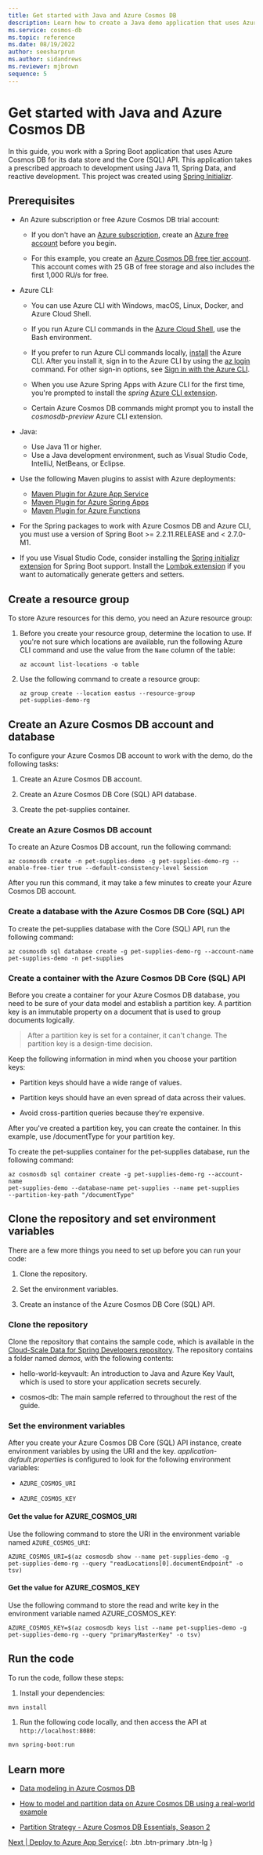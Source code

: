 ```yaml
---
title: Get started with Java and Azure Cosmos DB
description: Learn how to create a Java demo application that uses Azure Cosmos DB for its data store.
ms.service: cosmos-db
ms.topic: reference
ms.date: 08/19/2022
author: seesharprun
ms.author: sidandrews
ms.reviewer: mjbrown
sequence: 5
---
```


# Get started with Java and Azure Cosmos DB

In this guide, you work with a Spring Boot application that uses Azure Cosmos DB for its data store and the Core (SQL) API. This application takes a prescribed approach to development using Java 11, Spring Data, and reactive development. This project was created using [Spring Initializr](https://start.spring.io/).

## Prerequisites

- An Azure subscription or free Azure Cosmos DB trial account:
  - If you don't have an [Azure subscription](https://docs.microsoft.com/azure/guides/developer/azure-developer-guide#understanding-accounts-subscriptions-and-billing), create an [Azure free account](https://azure.microsoft.com/free/?ref=microsoft.com&utm_source=microsoft.com&utm_medium=docs&utm_campaign=visualstudio) before you begin.

  - For this example, you create an [Azure Cosmos DB free tier account](https://docs.microsoft.com/azure/cosmos-db/optimize-dev-test#azure-cosmos-db-free-tier). This account comes with 25 GB of free storage and also includes the first 1,000 RU/s for free.

- Azure CLI:
  - You can use Azure CLI with Windows, macOS, Linux, Docker, and Azure Cloud Shell.
  
  - If you run Azure CLI commands in the [Azure Cloud Shell](https://docs.microsoft.com/azure/cloud-shell/quickstart), use the Bash environment.

  - If you prefer to run Azure CLI commands locally, [install](/cli/azure/install-azure-cli) the Azure CLI. After you install it, sign in to the Azure CLI by using the [az login](/cli/azure/reference-index#az-login) command. For other sign-in options, see [Sign in with the Azure CLI](https://docs.microsoft.com/cli/azure/authenticate-azure-cli).

  - When you use Azure Spring Apps with Azure CLI for the first time, you're prompted to install the *spring* [Azure CLI extension](https://docs.microsoft.com/cli/azure/azure-cli-extensions-overview).

  - Certain Azure Cosmos DB commands might prompt you to install the *cosmosdb-preview* Azure CLI extension.

- Java:
  - Use Java 11 or higher.
  - Use a Java development environment, such as Visual Studio Code, IntelliJ, NetBeans, or Eclipse.

- Use the following Maven plugins to assist with Azure deployments:
  - [Maven Plugin for Azure App Service](https://github.com/microsoft/azure-maven-plugins/tree/develop/azure-webapp-maven-plugin)
  - [Maven Plugin for Azure Spring Apps](https://github.com/microsoft/azure-maven-plugins/tree/develop/azure-spring-apps-maven-plugin)
  - [Maven Plugin for Azure Functions](https://github.com/microsoft/azure-maven-plugins/tree/develop/azure-functions-maven-plugin)

- For the Spring packages to work with Azure Cosmos DB and Azure CLI, you must use a version of Spring Boot \>= 2.2.11.RELEASE and \< 2.7.0-M1.

- If you use Visual Studio Code, consider installing the [Spring initializr extension](https://marketplace.visualstudio.com/items?itemName=vscjava.vscode-spring-initializr) for Spring Boot support. Install the [Lombok extension](https://marketplace.visualstudio.com/items?itemName=GabrielBB.vscode-lombok) if you want to automatically generate getters and setters.

## Create a resource group

To store Azure resources for this demo, you need an Azure resource group:

1. Before you create your resource group, determine the location to use. If you're not sure which locations are available, run the following Azure CLI command and use the value from the `Name` column of the table:

   ```azurecli
   az account list-locations -o table
   ```

1. Use the following command to create a resource group:

   ```azurecli
   az group create --location eastus --resource-group
   pet-supplies-demo-rg
   ```

## Create an Azure Cosmos DB account and database

To configure your Azure Cosmos DB account to work with the demo, do the following tasks:

1. Create an Azure Cosmos DB account.

1. Create an Azure Cosmos DB Core (SQL) API database.

1. Create the pet-supplies container.

### Create an Azure Cosmos DB account

To create an Azure Cosmos DB account, run the following command:

```azurelcli
az cosmosdb create -n pet-supplies-demo -g pet-supplies-demo-rg --enable-free-tier true --default-consistency-level Session
```

After you run this command, it may take a few minutes to create your Azure Cosmos DB account.

### Create a database with the Azure Cosmos DB Core (SQL) API

To create the pet-supplies database with the Core (SQL) API, run the following command:

```azurecli
az cosmosdb sql database create -g pet-supplies-demo-rg --account-name
pet-supplies-demo -n pet-supplies
```

### Create a container with the Azure Cosmos DB Core (SQL) API

Before you create a container for your Azure Cosmos DB database, you need to be sure of your data model and establish a partition key. A partition key is an immutable property on a document that is used to group documents logically.

> After a partition key is set for a container, it can't change. The partition key is a design-time decision.

Keep the following information in mind when you choose your partition keys:

- Partition keys should have a wide range of values.

- Partition keys should have an even spread of data across their values.

- Avoid cross-partition queries because they're expensive.

After you've created a partition key, you can create the container. In this example, use \/documentType for your partition key.

To create the pet-supplies container for the pet-supplies database, run the following command:

```azurecli
az cosmosdb sql container create -g pet-supplies-demo-rg --account-name
pet-supplies-demo --database-name pet-supplies --name pet-supplies
--partition-key-path "/documentType"
```

## Clone the repository and set environment variables

There are a few more things you need to set up before you can run your code:

1. Clone the repository.

1. Set the environment variables.

1. Create an instance of the Azure Cosmos DB Core (SQL) API.

### Clone the repository

Clone the repository that contains the sample code, which is available in the [Cloud-Scale Data for Spring Developers repository](https://github.com/Azure/cloud-scale-for-spring-developer/tree/main/demos). The repository contains a folder named *demos*, with the following contents:

- hello-world-keyvault: An introduction to Java and Azure Key Vault, which is used to store your application secrets securely.

- cosmos-db: The main sample referred to throughout the rest of the guide.

### Set the environment variables

After you create your Azure Cosmos DB Core (SQL) API instance, create environment variables by using the URI and the key. *application-default.properties* is configured to look for the following environment variables:

- `AZURE_COSMOS_URI`

- `AZURE_COSMOS_KEY`

#### Get the value for AZURE_COSMOS_URI

Use the following command to store the URI in the environment variable named `AZURE_COSMOS_URI`:

```azurecli
AZURE_COSMOS_URI=$(az cosmosdb show --name pet-supplies-demo -g
pet-supplies-demo-rg --query "readLocations[0].documentEndpoint" -o
tsv)
```

#### Get the value for AZURE_COSMOS_KEY

 Use the following command to store the read and write key in the environment variable named AZURE_COSMOS_KEY:

```azurecli
AZURE_COSMOS_KEY=$(az cosmosdb keys list --name pet-supplies-demo -g
pet-supplies-demo-rg --query "primaryMasterKey" -o tsv)
```

## Run the code

To run the code, follow these steps:

1. Install your dependencies:

```bash
mvn install
```

1. Run the following code locally, and then access the API at `http://localhost:8080`:

```bash
mvn spring-boot:run
```

## Learn more

- [Data modeling in Azure Cosmos DB](https://docs.microsoft.com/azure/cosmos-db/sql/modeling-data)

- [How to model and partition data on Azure Cosmos DB using a real-world example](https://docs.microsoft.com/azure/cosmos-db/sql/how-to-model-partition-example)

- [Partition Strategy - Azure Cosmos DB Essentials, Season 2](https://www.youtube.com/watch?v=QLgK8yhKd5U)

[Next &#124; Deploy to Azure App Service](deploy-to-azure-app-service.md){: .btn .btn-primary .btn-lg }